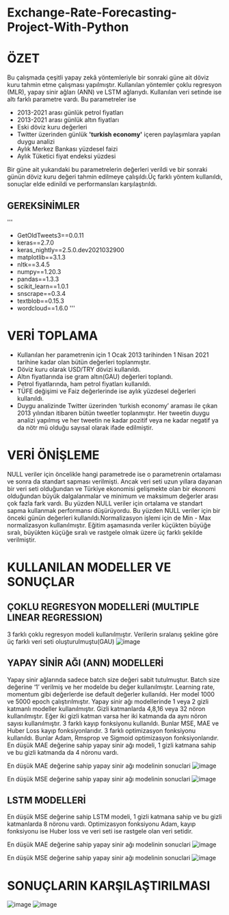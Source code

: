 # Exchange-Rate-Forecasting-Project-With-Python
# ÖZET
Bu çalışmada çeşitli yapay zekâ yöntemleriyle bir sonraki güne ait döviz kuru tahmin etme çalışması yapılmıştır. Kullanılan yöntemler çoklu regresyon (MLR), yapay sinir ağları (ANN) ve LSTM ağlarıydı. Kullanılan veri setinde ise altı farklı parametre vardı. Bu parametreler ise 
- 2013-2021 arası günlük petrol fiyatları
- 2013-2021 arası günlük altın fiyatları
- Eski döviz kuru değerleri
- Twitter üzerinden günlük **'turkish economy'** içeren paylaşımlara yapılan duygu analizi
- Aylık Merkez Bankası yüzdesel faizi
- Aylık Tüketici fiyat endeksi yüzdesi

Bir güne ait yukarıdaki bu parametrelerin değerleri verildi ve bir sonraki günün döviz kuru değeri tahmin edilmeye çalışıldı.Üç farklı yöntem kullanıldı, sonuçlar elde edinildi ve performansları karşılaştırıldı.

## GEREKSİNİMLER
  '''
  - GetOldTweets3==0.0.11
  - keras==2.7.0
  - keras_nightly==2.5.0.dev2021032900
  - matplotlib==3.1.3
  - nltk==3.4.5
  - numpy==1.20.3
  - pandas==1.3.3
  - scikit_learn==1.0.1
  - snscrape==0.3.4
  - textblob==0.15.3
  - wordcloud==1.6.0
  '''

# VERİ TOPLAMA
- Kullanılan her parametrenin için 1 Ocak 2013 tarihinden 1 Nisan 2021 tarihine kadar olan bütün değerleri toplanmıştır.
- Döviz kuru olarak USD/TRY dövizi kullanıldı. 
- Altın fiyatlarında ise gram altın(GAU) değerleri toplandı.
- Petrol fiyatlarında, ham petrol fiyatları kullanıldı.
- TÜFE değişimi ve Faiz değerlerinde ise aylık yüzdesel değerleri kullanıldı. 
- Duygu analizinde Twitter üzerinden ‘turkish economy’ araması ile çıkan 2013 yılından itibaren bütün tweetler toplanmıştır. Her tweetin duygu analizi yapılmış ve her tweetin ne kadar pozitif veya ne kadar negatif ya da nötr mü olduğu sayısal olarak ifade edilmiştir.

# VERİ ÖNİŞLEME
NULL veriler için öncelikle hangi parametrede ise o parametrenin ortalaması ve sonra da standart sapması verilmişti. Ancak veri seti uzun yıllara dayanan bir veri seti olduğundan ve Türkiye ekonomisi gelişmekte olan bir ekonomi olduğundan büyük dalgalanmalar ve minimum ve maksimum değerler arası çok fazla fark vardı. Bu yüzden NULL veriler için ortalama ve standart sapma kullanmak performansı düşürüyordu. Bu yüzden NULL veriler için bir önceki günün değerleri kullanıldı.Normalizasyon işlemi için de Min - Max normalizasyon kullanılmıştır. Eğitim aşamasında veriler küçükten büyüğe sıralı, büyükten küçüğe sıralı ve rastgele olmak üzere üç farklı şekilde verilmiştir.

# KULLANILAN MODELLER VE SONUÇLAR
## ÇOKLU REGRESYON MODELLERİ (MULTIPLE LINEAR REGRESSION)
3 farklı çoklu regresyon modeli kullanılmıştır. Verilerin sıralanış şekline göre üç farklı veri seti oluşturulmuştu(GAU) 
![image](https://user-images.githubusercontent.com/46621453/146272689-4df65282-3e68-48ad-8f81-3935bf2c120b.png)

## YAPAY SİNİR AĞI (ANN) MODELLERİ
Yapay sinir ağlarında sadece batch size değeri sabit tutulmuştur. Batch size değerine ‘1’ verilmiş ve her modelde bu değer kullanılmıştır. Learning rate, momentum gibi değerlerde ise default değerler kullanıldı. Her model 1000 ve 5000 epoch çalıştırılmıştır. Yapay sinir ağı modellerinde 1 veya 2 gizli katmanlı modeller kullanılmıştır.
Gizli katmanlarda 4,8,16 veya 32 nöron kullanılmıştır. Eğer iki gizli katman varsa her iki katmanda da aynı nöron sayısı kullanılmıştır. 3 farklı kayıp fonksiyonu kullanıldı. Bunlar MSE, MAE ve Huber Loss kayıp fonksiyonlarıdır. 3 farklı optimizasyon fonksiyonu kullanıldı. Bunlar Adam, Rmsprop ve  Sigmoid optimizasyon fonksiyonlarıdır.
En düşük MAE değerine sahip yapay sinir ağı modeli, 1 gizli katmana sahip ve bu gizli katmanda da 4 nöronu vardı. 

En düşük MAE değerine sahip yapay sinir ağı modelinin sonuclari
![image](https://user-images.githubusercontent.com/46621453/146273563-d39847b3-051f-4833-99ee-431362740cc9.png)

En düşük MSE değerine sahip yapay sinir ağı modelinin sonuclari
![image](https://user-images.githubusercontent.com/46621453/146273586-f9fb2bd3-eef7-49f7-9042-dadbbc93b599.png)

## LSTM MODELLERİ
En düşük MSE değerine sahip LSTM modeli, 1 gizli katmana sahip ve bu gizli katmanlarda 8 nöronu vardı. Optimizasyon fonksiyonu Adam, kayıp fonksiyonu ise Huber loss ve veri seti ise rastgele olan veri setidir.

En düşük MAE değerine sahip yapay sinir ağı modelinin sonuclari
![image](https://user-images.githubusercontent.com/46621453/146273697-04d3d166-91fa-4561-9085-cb3f31db2223.png)

En düşük MSE değerine sahip yapay sinir ağı modelinin sonuclari
![image](https://user-images.githubusercontent.com/46621453/146273712-02b8badb-cc6e-4cad-847f-b4408e293ceb.png)

# SONUÇLARIN KARŞILAŞTIRILMASI
![image](https://user-images.githubusercontent.com/46621453/146274685-63ab5e90-3643-4008-9c60-6ca8cc8b06c8.png)
![image](https://user-images.githubusercontent.com/46621453/146274691-7bbbfba0-f0d8-4d24-9cca-dea7c6cc77ec.png)





















